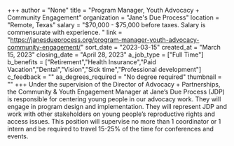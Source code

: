 +++
author = "None"
title = "Program Manager, Youth Advocacy + Community Engagement"
organization = "Jane's Due Process"
location = "Remote, Texas"
salary = "$70,000 - $75,000 before taxes. Salary is commensurate with experience. "
link = "https://janesdueprocess.org/program-manager-youth-advocacy-community-engagement/"
sort_date = "2023-03-15"
created_at = "March 15, 2023"
closing_date = "April 28, 2023"
a_job_type = ["Full Time"]
b_benefits = ["Retirement","Health Insurance","Paid Vacation","Dental","Vision","Sick time","Professional development"]
c_feedback = ""
aa_degrees_required = "No degree required"
thumbnail = ""
+++
Under the supervision of the Director of Advocacy + Partnerships, the Community & Youth Engagement Manager at Jane’s Due Process (JDP) is responsible for centering young people in our advocacy work. They will engage in program design and implementation. They will represent JDP and work with other stakeholders on young people’s reproductive rights and access issues. This position will supervise no more than 1 coordinator or 1 intern and be required to travel 15-25% of the time for conferences and events. 